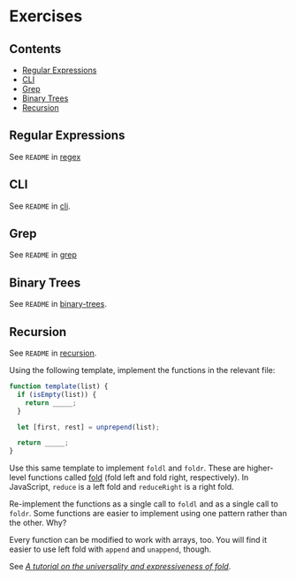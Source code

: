 # Exercises

## Contents<!-- omit in toc -->

- [Regular Expressions](#regular-expressions)
- [CLI](#cli)
- [Grep](#grep)
- [Binary Trees](#binary-trees)
- [Recursion](#recursion)

## Regular Expressions

See `README` in [regex](regex/)

## CLI

See `README` in [cli](cli/).

## Grep

See `README` in [grep](grep/)

## Binary Trees

See `README` in [binary-trees](binary-trees/).

## Recursion

See `README` in [recursion](recursion/).

Using the following template, implement the functions in the relevant file:

```js
function template(list) {
  if (isEmpty(list)) {
    return _____;
  }

  let [first, rest] = unprepend(list);

  return _____;
}
```

Use this same template to implement `foldl` and `foldr`. These are higher-level functions called [fold](https://en.wikipedia.org/wiki/Fold_(higher-order_function)) (fold left and fold right, respectively). In JavaScript, `reduce` is a left fold and `reduceRight` is a right fold.

Re-implement the functions as a single call to `foldl` and as a single call to `foldr`. Some functions are easier to implement using one pattern rather than the other. Why?

Every function can be modified to work with arrays, too. You will find it easier to use left fold with  `append` and `unappend`, though.

See *[A tutorial on the universality and
expressiveness of fold](https://www.cs.nott.ac.uk/~pszgmh/fold.pdf)*.
